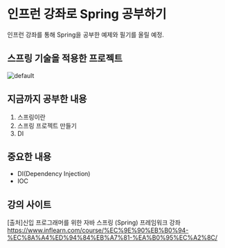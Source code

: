 # 인프런 강좌로 Spring 공부하기

인프런 강좌를 통해 Spring을 공부한 예제와 필기를 올릴 예정.

## 스프링 기술을 적용한 프로젝트
![default](https://user-images.githubusercontent.com/38181303/42574639-d4b2245e-8559-11e8-8603-671312086fe2.png)


## 지금까지 공부한 내용
1. 스프링이란
2. 스프링 프로젝트 만들기
3. DI

## 중요한 내용 
- DI(Dependency Injection)
- IOC 

## 강의 사이트
[출처]신입 프로그래머를 위한 자바 스프링 (Spring) 프레임워크 강좌  
https://www.inflearn.com/course/%EC%9E%90%EB%B0%94-%EC%8A%A4%ED%94%84%EB%A7%81-%EA%B0%95%EC%A2%8C/
